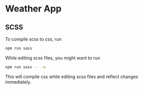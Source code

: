 # Weather App

## SCSS

To compile scss to css, run

```sh
npm run sass
```

While editing scss files, you might want to run

```sh
npm run sass -- -w
```

This will compile css while editing scss files and reflect changes immediately.
